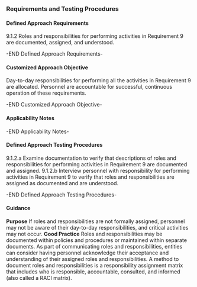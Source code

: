 ### Requirements and Testing Procedures

#### Defined Approach Requirements
9.1.2 Roles and responsibilities for performing activities in Requirement 9 are documented, assigned, and understood.

-END Defined Approach Requirements- 
#### Customized Approach Objective
Day-to-day responsibilities for performing all the activities in Requirement 9 are allocated. Personnel are accountable for successful, continuous operation of these requirements.

-END Customized Approach Objective- 
#### Applicability Notes



-END Applicability Notes- 
#### Defined Approach Testing Procedures
9.1.2.a Examine documentation to verify that descriptions of roles and responsibilities for performing activities in Requirement 9 are documented and assigned.
9.1.2.b Interview personnel with responsibility for performing activities in Requirement 9 to verify that roles and responsibilities are assigned as documented and are understood.

-END Defined Approach Testing Procedures- 
#### Guidance
**Purpose**
If roles and responsibilities are not formally assigned, personnel may not be aware of their day-to-day responsibilities, and critical activities may not occur.
**Good Practice**
Roles and responsibilities may be documented within policies and procedures or maintained within separate documents.
As part of communicating roles and responsibilities, entities can consider having personnel acknowledge their acceptance and understanding of their assigned roles and responsibilities.
A method to document roles and responsibilities is a responsibility assignment matrix that includes who is responsible, accountable, consulted, and informed (also called a RACI matrix).